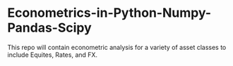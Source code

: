 # Econometrics-in-Python-Numpy-Pandas-Scipy
This repo will contain econometric analysis for a variety of asset classes to include Equites, Rates, and FX.
